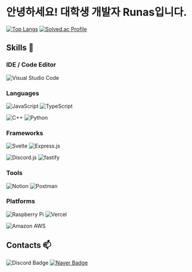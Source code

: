 # 안녕하세요! 대학생 개발자 Runas입니다.

[![Top Langs](https://github-readme-stats.vercel.app/api/top-langs/?username=Runas8128&layout=donut&langs_count=4)](https://github.com/anuraghazra/github-readme-stats)
[![Solved.ac Profile](http://mazassumnida.wtf/api/v2/generate_badge?boj=runas)](https://solved.ac/runas/)

## Skills 💪

### IDE / Code Editor

![Visual Studio Code](https://img.shields.io/badge/Visual%20Studio%20Code-007ACC.svg?&style=for-the-badge&logo=Visual%20Studio%20Code&logoColor=White)

### Languages

![JavaScript](https://img.shields.io/badge/JavaScript-F7DF1E.svg?&style=for-the-badge&logo=JavaScript&logoColor=white)
![TypeScript](https://img.shields.io/badge/TypeScript-3178C6.svg?&style=for-the-badge&logo=TypeScript&logoColor=white)

![C++](https://img.shields.io/badge/cplusplus-00599C.svg?&style=for-the-badge&logo=cplusplus&logoColor=white)
![Python](https://img.shields.io/badge/Python-3776AB.svg?&style=for-the-badge&logo=Python&logoColor=white)

### Frameworks

![Svelte](https://img.shields.io/badge/svelte-FF3E00.svg?&style=for-the-badge&logo=svelte&logoColor=white)
![Express.js](https://img.shields.io/badge/express-000000.svg?&style=for-the-badge&logo=express&logoColor=white)

![Discord.js](https://img.shields.io/badge/Discord.js-5865F2.svg?&style=for-the-badge&logo=Discord&logoColor=white)
![fastify](https://img.shields.io/badge/fastify-000000.svg?&style=for-the-badge&logo=fastify&logoColor=white)

### Tools

![Notion](https://img.shields.io/badge/notion-000000.svg?&style=for-the-badge&logo=notion&logoColor=white)
![Postman](https://img.shields.io/badge/postman-FF6C37.svg?&style=for-the-badge&logo=postman&logoColor=white)

### Platforms

![Raspberry Pi](https://img.shields.io/badge/raspberrypi-A22846.svg?&style=for-the-badge&logo=raspberrypi&logoColor=White)
![Vercel](https://img.shields.io/badge/vercel-000000.svg?&style=for-the-badge&logo=vercel&logoColor=White)

![Amazon AWS](https://img.shields.io/badge/Amazon%20AWS-232F3E.svg?&style=for-the-badge&logo=Amazon%20AWS&logoColor=White)

## Contacts 📫

![Discord Badge](https://dcbadge.vercel.app/api/shield/449837429885763584)
[![Naver Badge](https://img.shields.io/badge/Naver-03C75A?style=flat-square&logo=Naver&logoColor=white&link=mailto:Runas8128@naver.com)](mailto:Runas8128@naver.com)
